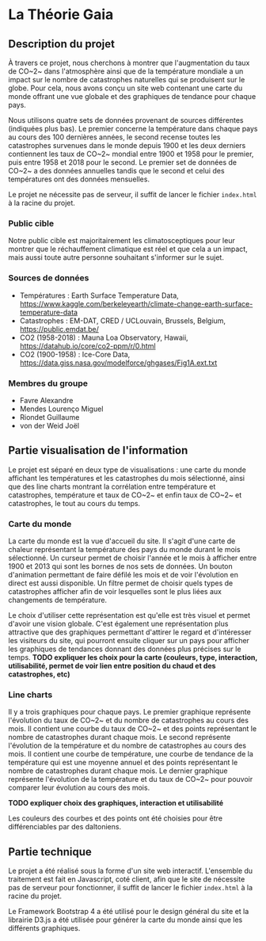 # La Théorie Gaia

## Description du projet

À travers ce projet, nous cherchons à montrer que l'augmentation du taux de CO~2~ dans l'atmosphère ainsi que de la température mondiale a un impact sur le nombre de catastrophes naturelles qui se produisent sur le globe.
Pour cela, nous avons conçu un site web contenant une carte du monde offrant une vue globale et des graphiques de tendance pour chaque pays.

Nous utilisons quatre sets de données provenant de sources différentes (indiquées plus bas). Le premier concerne la température dans chaque pays au cours des 100 dernières années, le second recense toutes les catastrophes survenues dans le monde depuis 1900 et les deux derniers contiennent les taux de CO~2~ mondial entre 1900 et 1958 pour le premier, puis entre 1958 et 2018 pour le second. Le premier set de données de CO~2~ a des données annuelles tandis que le second et celui des températures ont des données mensuelles.

Le projet ne nécessite pas de serveur, il suffit de lancer le fichier ```index.html``` à la racine du projet.

### Public cible

Notre public cible est majoritairement les climatosceptiques pour leur montrer que le réchauffement climatique est réel et que cela a un impact, mais aussi toute autre personne souhaitant s'informer sur le sujet.

### Sources de données

- Températures : Earth Surface Temperature Data, https://www.kaggle.com/berkeleyearth/climate-change-earth-surface-temperature-data
- Catastrophes : EM-DAT, CRED / UCLouvain, Brussels, Belgium, https://public.emdat.be/
- CO2 (1958-2018) : Mauna Loa Observatory, Hawaii, https://datahub.io/core/co2-ppm/r/0.html
- CO2 (1900-1958) : Ice-Core Data, https://data.giss.nasa.gov/modelforce/ghgases/Fig1A.ext.txt

### Membres du groupe

 - Favre Alexandre
 - Mendes Lourenço Miguel
 - Riondet Guillaume
 - von der Weid Joël

## Partie visualisation de l'information

Le projet est séparé en deux type de visualisations : une carte du monde affichant les températures et les catastrophes du mois sélectionné, ainsi que des line charts montrant la corrélation entre température et catastrophes, température et taux de CO~2~ et enfin taux de CO~2~ et catastrophes, le tout au cours du temps.

### Carte du monde

La carte du monde est la vue d'accueil du site. Il s'agit d'une carte de chaleur représentant la température des pays du monde durant le mois sélectionné. Un curseur permet de choisir l'année et le mois à afficher entre 1900 et 2013 qui sont les bornes de nos sets de données. Un bouton d'animation permettant de faire défilé les mois et de voir l'évolution en direct est aussi disponible.
Un filtre permet de choisir quels types de catastrophes afficher afin de voir lesquelles sont le plus liées aux changements de température.

Le choix d'utiliser cette représentation est qu'elle est très visuel et permet d'avoir une vision globale. C'est également une représentation plus attractive que des graphiques permettant d'attirer le regard et d'intéresser les visiteurs du site, qui pourront ensuite cliquer sur un pays pour afficher les graphiques de tendances donnant des données plus précises sur le temps.  **TODO expliquer les choix pour la carte (couleurs, type, interaction, utilisabilité, permet de voir lien entre position du chaud et des catastrophes, etc)**

### Line charts

Il y a trois graphiques pour chaque pays.
Le premier graphique représente l'évolution du taux de CO~2~ et du nombre de catastrophes au cours des mois. Il contient une courbe du taux de CO~2~ et des points représentant le nombre de catastrophes durant chaque mois.
Le second représente l'évolution de la température et du nombre de catastrophes au cours des mois. Il contient une courbe de température, une courbe de tendance de la température qui est une moyenne annuel et des points représentant le nombre de catastrophes durant chaque mois.
Le dernier graphique représente l'évolution de la température et du taux de CO~2~ pour pouvoir comparer leur évolution au cours des mois.

**TODO expliquer choix des graphiques, interaction et utilisabilité**

Les couleurs des courbes et des points ont été choisies pour être différenciables par des daltoniens.

## Partie technique

Le projet a été réalisé sous la forme d'un site web interactif. L'ensemble du traitement est fait en Javascript, coté client, afin que le site de nécessite pas de serveur pour fonctionner, il suffit de lancer le fichier ```index.html``` à la racine du projet.

Le Framework Bootstrap 4 a été utilisé pour le design général du site et la librairie D3.js a été utilisée pour générer la carte du monde ainsi que les différents graphiques.

